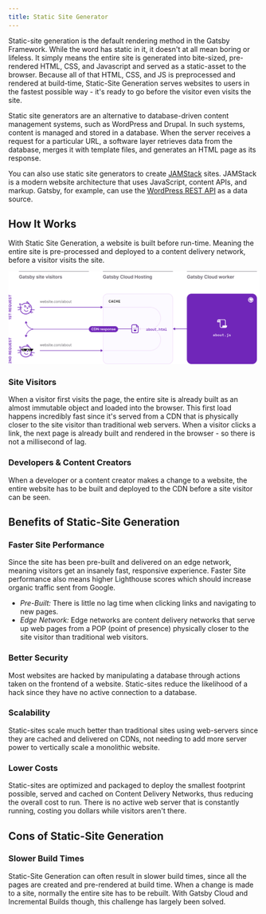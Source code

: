 ```yaml
---
title: Static Site Generator
---
```


Static-site generation is the default rendering method in the Gatsby Framework. While the word has static in it, it doesn't at all mean boring or lifeless. It simply means the entire site is generated into bite-sized, pre-rendered HTML, CSS, and Javascript and served as a static-asset to the browser. Because all of that HTML, CSS, and JS is preprocessed and rendered at build-time, Static-Site Generation serves websites to users in the fastest possible way - it's ready to go before the visitor even visits the site.

Static site generators are an alternative to database-driven content management systems, such as WordPress and Drupal. In such systems, content is managed and stored in a database. When the server receives a request for a particular URL, a software layer retrieves data from the database, merges it with template files, and generates an HTML page as its response.

You can also use static site generators to create [JAMStack](/docs/glossary/#jamstack) sites. JAMStack is a modern website architecture that uses JavaScript, content APIs, and markup. Gatsby, for example, can use the [WordPress REST API](/docs/how-to/sourcing-data/sourcing-from-wordpress/) as a data source.

## How It Works

With Static Site Generation, a website is built before run-time. Meaning the entire site is pre-processed and deployed to a content delivery network, before a visitor visits the site.

![Alt](../images/ssg-diagram.png)

### Site Visitors

When a visitor first visits the page, the entire site is already built as an almost immutable object and loaded into the browser. This first load happens incredibly fast since it's served from a CDN that is physically closer to the site visitor than traditional web servers.
When a visitor clicks a link, the next page is already built and rendered in the browser - so there is not a millisecond of lag.

### Developers & Content Creators

When a developer or a content creator makes a change to a website, the entire website has to be built and deployed to the CDN before a site visitor can be seen.

## Benefits of Static-Site Generation

### Faster Site Performance

Since the site has been pre-built and delivered on an edge network, meaning visitors get an insanely fast, responsive experience. Faster Site performance also means higher Lighthouse scores which should increase organic traffic sent from Google.

- _Pre-Built:_ There is little no lag time when clicking links and navigating to new pages.
- _Edge Network:_ Edge networks are content delivery networks that serve up web pages from a POP (point of presence) physically closer to the site visitor than traditional web visitors.

### Better Security

Most websites are hacked by manipulating a database through actions taken on the frontend of a website. Static-sites reduce the likelihood of a hack since they have no active connection to a database.

### Scalability

Static-sites scale much better than traditional sites using web-servers since they are cached and delivered on CDNs, not needing to add more server power to vertically scale a monolithic website.

### Lower Costs

Static-sites are optimized and packaged to deploy the smallest footprint possible, served and cached on Content Delivery Networks, thus reducing the overall cost to run. There is no active web server that is constantly running, costing you dollars while visitors aren't there.

## Cons of Static-Site Generation

### Slower Build Times

Static-Site Generation can often result in slower build times, since all the pages are created and pre-rendered at build time. When a change is made to a site, normally the entire site has to be rebuilt. With Gatsby Cloud and Incremental Builds though, this challenge has largely been solved.
